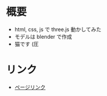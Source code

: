 # 概要
- html, css, js で three.js 動かしてみた
- モデルは blender で作成
- 猫です (圧

# リンク
- [ページリンク](https://guruguru-cat.vercel.app/)
